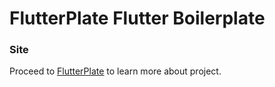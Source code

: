 # FlutterPlate Flutter Boilerplate

### Site

Proceed to [FlutterPlate](https:flutterplate.dev) to learn more about project.

